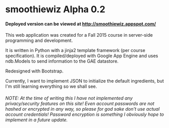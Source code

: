 # smoothiewiz Alpha 0.2
#### Deployed version can be viewed at http://smoothiewiz.appspot.com/

This web application was created for a Fall 2015 course in server-side programming and development.

It is written in Python with a jinja2 template framework (per course specification). It is compiled/deployed with Google App Engine and uses ndb.Models to send information to the GAE datastore.

Redesigned with Bootstrap.

Currently, I want to implement JSON to initialize the default ingredients, but I'm still learning everything so we shall see.

###### NOTE: At the time of writing this I have not implemented any privacy/security features on this site! Even account passwords are not hashed or encrypted in any way, so please for god sake don't use actual account credentials! Password encryption is something I obviously hope to implement in a future update.
